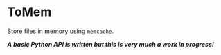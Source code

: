 # ToMem
Store files in memory using `memcache`.

_**A basic Python API is written but this is very much a work in progress!**_
